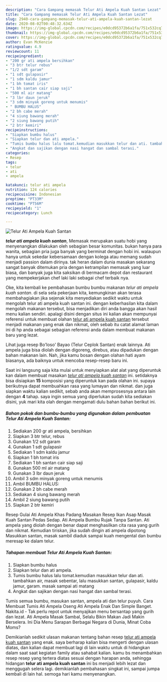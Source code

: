 ```yaml
---
description: "Cara Gampang memasak Telur Ati Ampela Kuah Santan Lezat"
title: "Cara Gampang memasak Telur Ati Ampela Kuah Santan Lezat"
slug: 2940-cara-gampang-memasak-telur-ati-ampela-kuah-santan-lezat
date: 2020-08-02T00:48:32.634Z
image: https://img-global.cpcdn.com/recipes/e0dcd95372b6a1fa/751x532cq70/telur-ati-ampela-kuah-santan-foto-resep-utama.jpg
thumbnail: https://img-global.cpcdn.com/recipes/e0dcd95372b6a1fa/751x532cq70/telur-ati-ampela-kuah-santan-foto-resep-utama.jpg
cover: https://img-global.cpcdn.com/recipes/e0dcd95372b6a1fa/751x532cq70/telur-ati-ampela-kuah-santan-foto-resep-utama.jpg
author: Evan McKenzie
ratingvalue: 4.9
reviewcount: 11
recipeingredient:
- "200 gr ati ampela bersihkan"
- "3 btr telur rebus"
- "1/2 sdt garam"
- "1 sdt gulapasir"
- "1 sdm kaldu jamur"
- "1 bh tomat iris"
- "1 bh santan cair siap saji"
- "500 ml air matang"
- "3 lbr daun jeruk"
- "3 sdm minyak goreng untuk menumis"
- " BUMBU HALUS"
- "2 bh cabe merah"
- "4 siung bawang merah"
- "2 siung bawang putih"
- "2 btr kemiri"
recipeinstructions:
- "Siapkan bumbu halus"
- "Siapkan telur dan ati ampela."
- "Tumis bumbu halus lalu tomat.kemudian masukkan telur dan ati. tambahkan air, masak sebentar, lalu masukkan santan, gulapasir, kaldu jamur, garam. masak sampai ati matang"
- "Angkat dan sajikan dengan nasi hangat dan sambal terasi."
categories:
- Resep
tags:
- telur
- ati
- ampela

katakunci: telur ati ampela 
nutrition: 124 calories
recipecuisine: Indonesian
preptime: "PT33M"
cooktime: "PT56M"
recipeyield: "1"
recipecategory: Lunch

---
```



![Telur Ati Ampela Kuah Santan](https://img-global.cpcdn.com/recipes/e0dcd95372b6a1fa/751x532cq70/telur-ati-ampela-kuah-santan-foto-resep-utama.jpg)

<b><i>telur ati ampela kuah santan</i></b>, Memasak merupakan suatu hobi yang menyenangkan dilakukan oleh sebagian besar komunitas. bukan hanya para wanita, sebagian pria juga banyak yang berminat dengan hobi ini. walaupun hanya untuk sekedar kebersamaan dengan kolega atau memang sudah menjadi passion dalam dirinya. tak heran dalam dunia masakan sekarang sangat banyak ditemukan pria dengan ketrampilan memasak yang luar biasa, dan banyak juga kita saksikan di bermacam depot dan restaurant yang mempekerjakan chef laki laki sebagai chef terbaik nya.

Oke, kita kembali ke pembahasan bumbu bumbu makanan <i>telur ati ampela kuah santan</i>. di sela sela pekerjaan kita, kemungkinan akan terasa membahagiakan jika sejenak kita menyediakan sedikit waktu untuk mengolah telur ati ampela kuah santan ini. dengan keberhasilan kita dalam mengolah makanan tersebut, bisa menjadikan diri anda bangga akan hasil menu kalian sendiri. apalagi disini dengan situs ini kalian akan mempunyai referensi untuk membuat olahan <u>telur ati ampela kuah santan</u> tersebut menjadi makanan yang enak dan nikmat, oleh sebab itu catat alamat laman ini di hp anda sebagai sebagian referensi anda dalam membuat makanan baru yang lezat.

Lihat juga resep Bo&#39;loso&#39; Bayao (Telur Ceplok Santan) enak lainnya. Ati ampela juga bisa diolah dengan digoreng, direbus, atau dipadukan dengan bahan makanan lain. Nah, jika kamu bosan dengan olahan hati ayam biasanya, ada baiknya untuk mencoba resep-resep baru ini.


Saat ini langsung saja kita mulai untuk menyiapkan alat alat yang diperuntuk kan dalam membuat masakan <u><i>telur ati ampela kuah santan</i></u> ini. setidaknya bisa disiapkan <b>15</b> komposisi yang diperuntuk kan pada olahan ini. supaya berikutnya dapat membuahkan rasa yang lumayan dan nikmat. dan juga siapkan waktu kalian sedikit, sebab anda akan memprosesnya antara lain dengan <b>4</b> tahap. saya ingin semua yang diperlukan sudah kita sediakan disini, yuk mari kita olah dengan mengamati dulu bahan bahan berikut ini.

<!--inarticleads1-->

##### Bahan pokok dan bumbu-bumbu yang digunakan dalam pembuatan Telur Ati Ampela Kuah Santan:

1. Sediakan 200 gr ati ampela, bersihkan
1. Siapkan 3 btr telur, rebus
1. Gunakan 1/2 sdt garam
1. Gunakan 1 sdt gulapasir
1. Sediakan 1 sdm kaldu jamur
1. Siapkan 1 bh tomat iris
1. Sediakan 1 bh santan cair siap saji
1. Gunakan 500 ml air matang
1. Gunakan 3 lbr daun jeruk
1. Ambil 3 sdm minyak goreng untuk menumis
1. Ambil  BUMBU HALUS:
1. Gunakan 2 bh cabe merah
1. Sediakan 4 siung bawang merah
1. Ambil 2 siung bawang putih
1. Siapkan 2 btr kemiri


Resep Gulai Ati Ampela Khas Padang Masakan Resep Ikan Asap Masak Kuah Santan Pedas Sedap. Ati Ampela Bumbu Rujak Tanpa Santan. Ati ampela yang diolah dengan benar dapat menghasilkan cita rasa yang gurih dan nikmat. Kemudian tiriskan, jika sudah dingin ati ampela dipotong Masukkan santan, masak sambil diaduk sampai kuah mengental dan bumbu meresap ke dalam telur. 

<!--inarticleads2-->

##### Tahapan membuat Telur Ati Ampela Kuah Santan:

1. Siapkan bumbu halus
1. Siapkan telur dan ati ampela.
1. Tumis bumbu halus lalu tomat.kemudian masukkan telur dan ati. tambahkan air, masak sebentar, lalu masukkan santan, gulapasir, kaldu jamur, garam. masak sampai ati matang
1. Angkat dan sajikan dengan nasi hangat dan sambal terasi.


Tumis semua bumbu, masukan santan, ampela ati dan telur puyuh. Cara Membuat Tumis Ati Ampela Oseng Ati Ampela Enak Dan Simple Banget. Nakita.id - Tak perlu repot untuk menyajikan menu bersantap yang gurih dan lezat. Ati Ampela Masak Sambal, Selalu Bikin Makan Jadi Makin Berselera. Ini Dia Menu Sarapan Berbagai Negara di Dunia, Minat Coba Moms? 

Demikianlah sedikit ulasan makanan tentang bahan resep <u>telur ati ampela kuah santan</u> yang enak. saya berharap kalian bisa mengerti dengan ulasan diatas, dan kalian dapat membuat lagi di lain waktu untuk di hidangkan dalam saat saat kegiatan family atau sahabat kalian. kamu bs menambahkan resep resep yang tertera diatas sesuai dengan harapan anda, sehingga hidangan <b>telur ati ampela kuah santan</b> ini bs menjadi lebih lezat dan menggugah selera lagi. demikianlah pembahasan singkat ini, sampai jumpa kembali di lain hal. semoga hari kamu menyenangkan.
